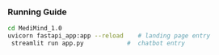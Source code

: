 ### Running Guide

```bash
cd MediMind_1.0  
uvicorn fastapi_app:app --reload    # landing page entry
 streamlit run app.py            #  chatbot entry 
```